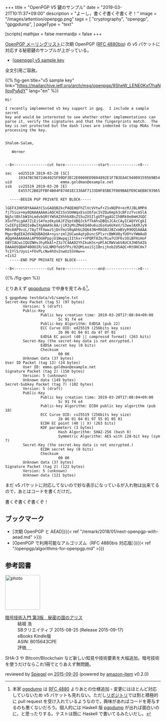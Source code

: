 +++
title = "OpenPGP V5 鍵のサンプル"
date = "2019-03-21T10:11:37+09:00"
description = "よーし，書くぞ書くぞ書くぞ！"
image = "/images/attention/openpgp.png"
tags = [
  "cryptography",
  "openpgp",
  "gpgpdump",
]
pageType = "text"

[scripts]
  mathjax = false
  mermaidjs = false
+++

[OpenPGP メーリングリスト](https://mailarchive.ietf.org/arch/browse/openpgp/)に次期 OpenPGP ([RFC 4880bis]) の v5 パケットに対応する秘密鍵のサンプルが上がっている。

- [[openpgp] v5 sample key](https://mailarchive.ietf.org/arch/msg/openpgp/9SheW_LENE0Kxf7haNllovPyAdY)

全文引用ご容赦。

{{% fig-gen title="v5 sample key" link="https://mailarchive.ietf.org/arch/msg/openpgp/9SheW_LENE0Kxf7haNllovPyAdY" lang="en" %}}
```text
Hi!

I recently implemented v5 key support in gpg.  I include a sample secret
key and would be interested to see whether other implementations can
parse it, verify the signatures and that the fingerprints match.  The
key is not protected but the dash lines are indented to stop MUAs from
processing the key.


Shalom-Salam,

   Werner


--8<---------------cut here---------------start------------->8---

sec   ed25519 2019-03-20 [SC]
      19347BC9872464025F99DF3EC2E0000ED9884892E1F7B3EA4C94009159569B54
uid                      emma.goldman@example.net
ssb   cv25519 2019-03-20 [E]
      E4557C2B02FFBF4B04F87401EC336AF7133D0F85BE7FD09BAEFD9CAEB8C93965

  -----BEGIN PGP PRIVATE KEY BLOCK-----

lGEFXJH05BYAAAAtCSsGAQQB2kcPAQEHQFhZlVcVVtwf+21xNQPX+ecMJJBL0MPd
fj75iux+my8QAAAAAAAiAQCHZ1SnSUmWqxEsoI6facIVZQu6mph3cBFzzTvcm5lA
Ng5ctBhlbW1hLmdvbGRtYW5AZXhhbXBsZS5uZXSIlgUTFggASCIhBRk0e8mHJGQC
X5nfPsLgAA7ZiEiS4fez6kyUAJFZVptUBQJckfTkAhsDBQsJCAcCAyICAQYVCgkI
CwIEFgIDAQIeBwIXgAAA9cAA/jiR3yMsZMeEQ40u6uzEoXa6UXeV/S3wwJAXRJy9
M8s0AP9vuL/7AyTfFXwwzSjDnYmzS0qAhbLDQ643N+MXGBJ2BZxmBVyR9OQSAAAA
MgorBgEEAZdVAQUBAQdA+nysrzml2UCweAqtpDuncSPlvrcBWKU0yfU0YvYWWAoD
AQgHAAAAAAAiAP9OdAPppjU1WwpqjIItkxr+VPQRT8Zm/Riw7U3F6v3OiBFHiHoF
GBYIACwiIQUZNHvJhyRkAl+Z3z7C4AAO2YhIkuH3s+pMlACRWVabVAUCXJH05AIb
DAAAOSQBAP4BOOIR/sGLNMOfeb5fPs/02QMieoiSjIBnijhob2U5AQC+RtOHCHx7
TcIYl5/Uyoi+FOvPLcNw4hOv2nwUzSSVAw==
=IiS2
  -----END PGP PRIVATE KEY BLOCK-----

--8<---------------cut here---------------end--------------->8---
```
{{% /fig-gen %}}

とりあえず [gpgpdump] で中身を見てみる[^pd1]。

[^pd1]: 本家 [pgpdump] は [RFC 4880] よりあとの仕様追加・変更にはほとんど対応していないため v5 パケットも見れない。ただし[リポジトリ](https://github.com/kazu-yamamoto/pgpdump "kazu-yamamoto/pgpdump: A PGP packet visualizer")では割と積極的に pull request を受け入れているようなので，興味があればコードを寄与するのも悪くないだろう。個人的には Haskell 版 [pgpdump] が出れば面白いのに，と思ったりする。テストは既に Haskell で書いてるみたいだし。

```text
$ gpgpdump testdata/v5/sample.txt
Secret-Key Packet (tag 5) (97 bytes)
        Version: 5 (draft)
        Public-Key
                Public key creation time: 2019-03-20T17:08:04+09:00
                        5c 91 f4 e4
                Public-key Algorithm: EdDSA (pub 22)
                ECC Curve OID: ed25519 (256bits key size)
                        2b 06 01 04 01 da 47 0f 01
                EdDSA EC point (40 || compressd format) (263 bits)
        Secret-Key (the secret-key data is not encrypted.)
                EdDSA secret key (0 bits)
                Checksum
                        00 00
        Unknown data (37 bytes)
User ID Packet (tag 13) (24 bytes)
        User ID: emma.goldman@example.net
Signature Packet (tag 2) (150 bytes)
        Version: 5 (unknown)
        Unknown data (149 bytes)
Secret-Subkey Packet (tag 7) (102 bytes)
        Version: 5 (draft)
        Public-Key
                Public key creation time: 2019-03-20T17:08:04+09:00
                        5c 91 f4 e4
                Public-key Algorithm: ECDH public key algorithm (pub 18)
                ECC Curve OID: cv25519 (256bits key size)
                        2b 06 01 04 01 97 55 01 05 01
                ECDH EC point (40 || X) (263 bits)
                KDF parameters (3 bytes)
                        Hash Algorithm: SHA2-256 (hash 8)
                        Symmetric Algorithm: AES with 128-bit key (sym 7)
        Secret-Key (the secret-key data is not encrypted.)
                ECDH secret key (0 bits)
                Checksum
                        00 00
        Unknown data (37 bytes)
Signature Packet (tag 2) (122 bytes)
        Version: 5 (unknown)
        Unknown data (121 bytes)
```

まだ v5 パケットに対応してないので妙な表示になっているが入れ物は出来てるので，あとはコードを書くだけだ。

書くぞ書くぞ書くぞ！

[RFC 4880]: https://tools.ietf.org/html/rfc4880 "RFC 4880 - OpenPGP Message Format"
[RFC 4880bis]: https://datatracker.ietf.org/doc/draft-ietf-openpgp-rfc4880bis/ "draft-ietf-openpgp-rfc4880bis - OpenPGP Message Format"
[GnuPG]: https://gnupg.org/ "The GNU Privacy Guard"
[pgpdump]: http://www.mew.org/~kazu/proj/pgpdump/
[gpgpdump]: https://github.com/spiegel-im-spiegel/gpgpdump "spiegel-im-spiegel/gpgpdump: OpenPGP packet visualizer"

## ブックマーク

- [次期 OpenPGP と AEAD]({{< ref "/remark/2018/01/next-openpgp-with-aead.md" >}})
- [OpenPGP で利用可能なアルゴリズム（RFC 4880bis 対応版）]({{< ref "/openpgp/algorithms-for-openpgp.md" >}})

## 参考図書

<div class="hreview">
  <div class="photo"><a class="item url" href="https://www.amazon.co.jp/%E6%9A%97%E5%8F%B7%E6%8A%80%E8%A1%93%E5%85%A5%E9%96%80-%E7%AC%AC3%E7%89%88-%E7%A7%98%E5%AF%86%E3%81%AE%E5%9B%BD%E3%81%AE%E3%82%A2%E3%83%AA%E3%82%B9-%E7%B5%90%E5%9F%8E-%E6%B5%A9-ebook/dp/B015643CPE?SubscriptionId=AKIAJYVUJ3DMTLAECTHA&tag=baldandersinf-22&linkCode=xm2&camp=2025&creative=165953&creativeASIN=B015643CPE"><img src="https://images-fe.ssl-images-amazon.com/images/I/51t6yHHVwEL._SL160_.jpg" width="113" alt="photo"></a></div>
  <dl class="fn">
    <dt><a href="https://www.amazon.co.jp/%E6%9A%97%E5%8F%B7%E6%8A%80%E8%A1%93%E5%85%A5%E9%96%80-%E7%AC%AC3%E7%89%88-%E7%A7%98%E5%AF%86%E3%81%AE%E5%9B%BD%E3%81%AE%E3%82%A2%E3%83%AA%E3%82%B9-%E7%B5%90%E5%9F%8E-%E6%B5%A9-ebook/dp/B015643CPE?SubscriptionId=AKIAJYVUJ3DMTLAECTHA&tag=baldandersinf-22&linkCode=xm2&camp=2025&creative=165953&creativeASIN=B015643CPE">暗号技術入門 第3版　秘密の国のアリス</a></dt>
	<dd>結城 浩</dd>
    <dd>SBクリエイティブ 2015-08-25 (Release 2015-09-17)</dd>
    <dd>eBooks Kindle版</dd>
    <dd>ASIN: B015643CPE</dd>
    <dd>評価<abbr class="rating fa-sm" title="5">&nbsp;<i class="fas fa-star"></i>&nbsp;<i class="fas fa-star"></i>&nbsp;<i class="fas fa-star"></i>&nbsp;<i class="fas fa-star"></i>&nbsp;<i class="fas fa-star"></i></abbr></dd>
  </dl>
  <p class="description">SHA-3 や Bitcoin/Blockchain など新しい知見や技術要素を大幅追加。暗号技術を使うだけならこれ1冊でとりあえず無問題。</p>
  <p class="powered-by" >reviewed by <a href='#maker' class='reviewer'>Spiegel</a> on <abbr class="dtreviewed" title="2015-09-20">2015-09-20</abbr> (powered by <a href="https://github.com/spiegel-im-spiegel/amazon-item" >amazon-item</a> v0.2.0)</p>
</div>
